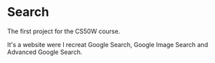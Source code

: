 # Search
The first project for the CS50W course.

It's a website were I recreat Google Search, Google Image Search and Advanced Google Search.
